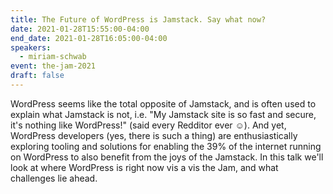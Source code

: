 ```yaml
---
title: The Future of WordPress is Jamstack. Say what now?
date: 2021-01-28T15:55:00-04:00
end_date: 2021-01-28T16:05:00-04:00
speakers:
  - miriam-schwab
event: the-jam-2021
draft: false
---
```


WordPress seems like the total opposite of Jamstack, and is often used to explain what Jamstack is not, i.e. "My Jamstack site is so fast and secure, it's nothing like WordPress!" (said every Redditor ever ☺). And yet, WordPress developers (yes, there is such a thing) are enthusiastically exploring tooling and solutions for enabling the 39% of the internet running on WordPress to also benefit from the joys of the Jamstack. In this talk we'll look at where WordPress is right now vis a vis the Jam, and what challenges lie ahead.
